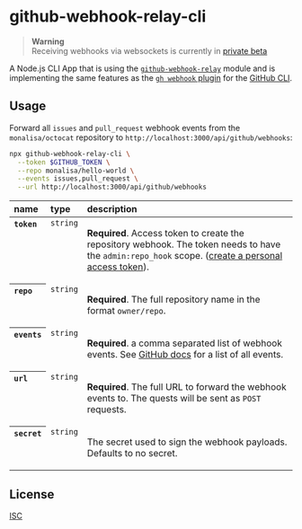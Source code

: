 # github-webhook-relay-cli

> **Warning**  
> Receiving webhooks via websockets is currently in [private beta](https://github.blog/changelog/2022-11-16-webhook-forwarding-in-the-github-cli-public-beta/)

A Node.js CLI App that is using the [`github-webhook-relay`](https://github.com/gr2m/github-webhook-relay#readme) module and is implementing the same features as the [`gh webhook` plugin](https://github.com/cli/gh-webhook) for the [GitHub CLI](https://cli.github.com/).

## Usage

Forward all `issues` and `pull_request` webhook events from the `monalisa/octocat` repository to `http://localhost:3000/api/github/webhooks`:

```sh
npx github-webhook-relay-cli \
  --token $GITHUB_TOKEN \
  --repo monalisa/hello-world \
  --events issues,pull_request \
  --url http://localhost:3000/api/github/webhooks
```

<table>
  <thead align=left>
    <tr>
      <th>
        name
      </th>
      <th>
        type
      </th>
      <th width=100%>
        description
      </th>
    </tr>
  </thead>
  <tbody align=left valign=top>
    <tr>
      <th>
        <code>token</code>
      </th>
      <td>
        <code>string</code>
      </td>
      <td>

**Required**. Access token to create the repository webhook. The token needs to have the `admin:repo_hook` scope. ([create a personal access token](https://github.com/settings/tokens/new?scopes=admin:repo_hook&description=github-webhook-relay)).

</td>
    </tr>
    <tr>
      <th>
        <code>repo</code>
      </th>
      <td>
        <code>string</code>
      </td>
      <td>

**Required**. The full repository name in the format `owner/repo`.

</td>
    </tr>
    <tr>
      <th>
        <code>events</code>
      </th>
      <td>
        <code>string</code>
      </td>
      <td>

**Required**. a comma separated list of webhook events. See [GitHub docs](https://docs.github.com/en/developers/webhooks-and-events/webhooks/webhook-events-and-payloads) for a list of all events.

</td>
    </tr>
    <tr>
      <th>
        <code>url</code>
      </th>
      <td>
        <code>string</code>
      </td>
      <td>

**Required**. The full URL to forward the webhook events to. The quests will be sent as `POST` requests.

</td>
    </tr>
    <tr>
      <th>
        <code>secret</code>
      </th>
      <td>
        <code>string</code>
      </td>
      <td>

The secret used to sign the webhook payloads. Defaults to no secret.

</td>
    </tr>
  </tbody>
</table>

## License

[ISC](LICENSE)
